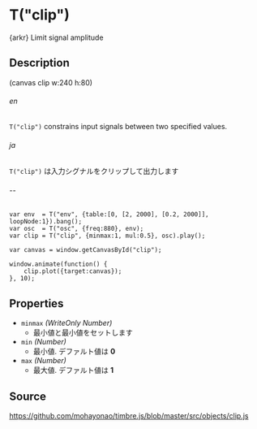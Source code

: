 T("clip")
==========
{arkr} Limit signal amplitude

## Description ##

(canvas clip w:240 h:80)

###### en ######
`T("clip")` constrains input signals between two specified values.
###### ja ######
`T("clip")` は入力シグナルをクリップして出力します
###### -- ######

```timbre
var env  = T("env", {table:[0, [2, 2000], [0.2, 2000]], loopNode:1}).bang();
var osc  = T("osc", {freq:880}, env);
var clip = T("clip", {minmax:1, mul:0.5}, osc).play();

var canvas = window.getCanvasById("clip");

window.animate(function() {
    clip.plot({target:canvas});
}, 10);
```

## Properties ##
- `minmax` _(WriteOnly Number)_
  - 最小値と最小値をセットします
- `min` _(Number)_
  - 最小値. デファルト値は **0**
- `max` _(Number)_
  - 最大値. デファルト値は **1**

## Source ##
https://github.com/mohayonao/timbre.js/blob/master/src/objects/clip.js
